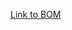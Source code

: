 [Link to BOM](https://docs.google.com/spreadsheets/d/10YGANyMZiwzZxh9XAjgCuSkIS7JlSp2upRrYD-nj4ag/edit?usp=sharing)
